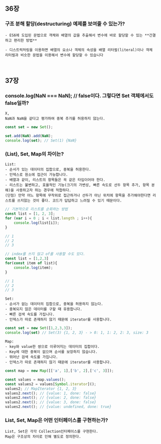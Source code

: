 ## 36장

### 구조 분해 할당(destructuring) 예제를 보여줄 수 있는가?

    - ES6에 도입된 문법으로 객체와 배열의 값을 추출해서 변수에 바로 할당할 수 있는 **간결하고 편리한 방법**
    
    - 디스트럭처링을 이용하면 배열의 요소나 객체의 속성을 배열 리터럴(literal)이나 객체 리터럴과 비슷한 문법을 이용해서 변수에 할당할 수 있습니다

<br>

## 37장

### console.log(NaN === NaN); // false이다. 그렇다면 Set 객체에서도 false일까?

    X,
    NaN과 NaN을 같다고 평가하여 중복 추가를 허용하지 않는다.
  
```js
const set = new Set();

set.add(NaN).add(NaN);
console.log(set); // Set(1) {NaN}
```

###  (List), Set, Map의 차이는?

    List:
    - 순서가 있는 데이터의 집합으로, 중복을 허용한다.
    - 인덱스로 원소에 접근이 가능합니다.
    - 배열과 같이, 리스트의 항목들은 꼭 같은 타입이어야 한다.
    - 리스트는 불변하고, 효율적인 기능(크기의 가변성, 빠른 속도로 선두 항목 추가, 항목 분해)을 사용하고자 하는 경우에 적합하다.
    (단점) 만약 어느 항목에 무작위로 접근하거나 선두가 아닌 위치에 항목을 추가해야한다면 리스트를 쓰지않는 것이 좋다. 코드가 답답하고 느려질 수 있기 때문이다.
    
```js
// 기본적으로 리스트를 순회하는 방법
const list = [1, 2, 3];
for (var i = 0 ; i < list.length ; i++){
	console.log(list[i]);
}

// 1
// 2
// 3
```

```js
// index를 쓰지 않고 of를 사용할 수도 있다.
const list = [1,2,3]
for(const item of list){
	console.log(item);
}

// 1
// 2
// 3
```

    Set:
    - 순서가 없는 데이터의 집합으로, 중복을 허용하지 않는다.
    - 중복되지 않은 데이터를 구할 때 유용합니다.
    - 빠른 검색 속도를 가집니다.
    - 인덱스가 따로 존재하지 않기 때문에 iterator를 사용합니다.
    
```js
const set = new Set([1,2,3,3]);
console.log(set) // Set(3) {1, 2, 3} - > 0: 1, 1: 2, 2: 3, size: 3
```
    
    Map:
    - key와 value한 쌍으로 이루어지는 데이터의 집합이다.
    - Key에 대한 중복이 없으며 순서를 보장하지 않습니다.
    - 뛰어난 검색 속도를 가집니다.
    - 인덱스가 따로 존재하지 않기 때문에 iterator를 사용합니다.

```js
const map = new Map([['a', 1],['b', 2],['c', 3]]);

const values = map.values();
const values2 = values[Symbol.iterator]();
values2; // MapIterator {1, 2, 3}
values2.next(); // {value: 1, done: false}
values2.next(); // {value: 2, done: false}
values2.next(); // {value: 3, done: false}
values2.next(); // {value: undefined, done: true}
```
    
### List, Set, Map은 어떤 인터페이스를 구현하는가?

    List, Set은 각각 Collection인터페이스를 구현한다.
    Map은 구조상의 차이로 인해 별도로 정의한다.
